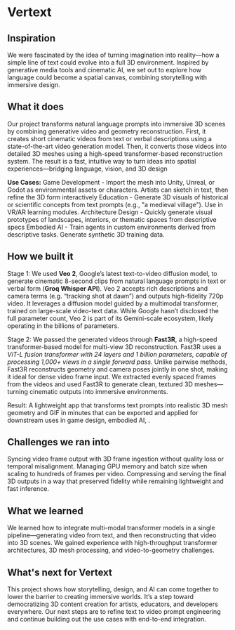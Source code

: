 # Vertext
## Inspiration
We were fascinated by the idea of turning imagination into reality—how a simple line of text could evolve into a full 3D environment. Inspired by generative media tools and cinematic AI, we set out to explore how language could become a spatial canvas, combining storytelling with immersive design.

## What it does
Our project transforms natural language prompts into immersive 3D scenes by combining generative video and geometry reconstruction. First, it creates short cinematic videos from text or verbal descriptions using a state-of-the-art video generation model. Then, it converts those videos into detailed 3D meshes using a high-speed transformer-based reconstruction system. The result is a fast, intuitive way to turn ideas into spatial experiences—bridging language, vision, and 3D design

**Use Cases:**
Game Development - Import the mesh into Unity, Unreal, or Godot as environmental assets or characters. Artists can sketch in text, then refine the 3D form interactively
Education - Generate 3D visuals of historical or scientific concepts from text prompts (e.g., "a medieval village"). Use in VR/AR learning modules.
Architecture Design - Quickly generate visual prototypes of landscapes, interiors, or thematic spaces from descriptive specs
Embodied AI - Train agents in custom environments derived from descriptive tasks. Generate synthetic 3D training data.

## How we built it
Stage 1: We used **Veo 2**, Google’s latest text-to-video diffusion model, to generate cinematic 8-second clips from natural language prompts in text or verbal form (**Groq Whisper API**). Veo 2 accepts rich descriptions and camera terms (e.g. “tracking shot at dawn”) and outputs high-fidelity 720p video. It leverages a diffusion model guided by a multimodal transformer, trained on large-scale video-text data. While Google hasn’t disclosed the full parameter count, Veo 2 is part of its Gemini-scale ecosystem, likely operating in the billions of parameters.

Stage 2: We passed the generated videos through **Fast3R**, a high-speed transformer-based model for multi-view 3D reconstruction. Fast3R uses a _ViT-L fusion transformer with 24 layers and 1 billion parameters, capable of processing 1,000+ views in a single forward pass_. Unlike pairwise methods, Fast3R reconstructs geometry and camera poses jointly in one shot, making it ideal for dense video frame input. We extracted evenly spaced frames from the videos and used Fast3R to generate clean, textured 3D meshes—turning cinematic outputs into immersive environments.

Result: A lightweight app that transforms text prompts into realistic 3D mesh geometry and GIF in minutes that can be exported and applied for downstream uses in game design, embodied AI, .

## Challenges we ran into 
Syncing video frame output with 3D frame ingestion without quality loss or temporal misalignment. Managing GPU memory and batch size when scaling to hundreds of frames per video. Compressing and serving the final 3D outputs in a way that preserved fidelity while remaining lightweight and fast inference.

## What we learned
We learned how to integrate multi-modal transformer models in a single pipeline—generating video from text, and then reconstructing that video into 3D scenes. We gained experience with high-throughput transformer architectures, 3D mesh processing, and video-to-geometry challenges.

## What's next for Vertext
This project shows how storytelling, design, and AI can come together to lower the barrier to creating immersive worlds. It’s a step toward democratizing 3D content creation for artists, educators, and developers everywhere. Our next steps are to refine text to video prompt engineering and continue building out the use cases with end-to-end integration. 

